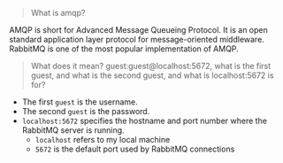 > What is amqp?

AMQP is short for Advanced Message Queueing Protocol. It is an open standard application layer protocol for message-oriented middleware. RabbitMQ is one of the most popular implementation of AMQP.

> What does it mean? guest:guest@localhost:5672, what is the first guest, and what is the second guest, and what is localhost:5672 is for?

- The first `guest` is the username.
- The second `guest` is the password.
- `localhost:5672` specifies the hostname and port number where the RabbitMQ server is running.
  - `localhost` refers to my local machine
  - `5672` is the default port used by RabbitMQ connections
